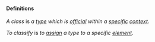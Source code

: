 #### Definitions

*A class* is *a [type](https://github.com/gcassel/Modular-Organization-Terminology/blob/master/terms/type.md) which is [official](https://github.com/gcassel/Modular-Organization-Terminology/blob/master/terms/official.md) within a [specific](https://github.com/gcassel/Modular-Organization-Terminology/blob/master/terms/specific.md) [context](https://github.com/gcassel/Modular-Organization-Terminology/blob/master/terms/context.md)*.

*To classify* is *to [assign](https://github.com/gcassel/Modular-Organization-Terminology/blob/master/terms/assign.md) a type to a specific [element](https://github.com/gcassel/Modular-Organization-Terminology/blob/master/terms/element.md)*.
